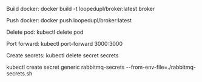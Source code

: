 Build docker:
docker build -t loopedupl/broker:latest broker

Push docker:
docker push loopedupl/broker:latest

Delete pod:
kubectl delete pod <pod-name>

Port forward:
kubectl port-forward <pod-name> 3000:3000

Create secrets:
kubectl delete secret secrets

kubectl create secret generic rabbitmq-secrets --from-env-file=./rabbitmq-secrets.sh
